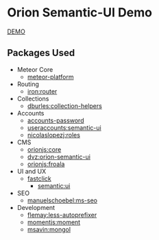 # Orion Semantic-UI Demo

[DEMO](http://orion-semantic-ui.meteor.com)

## Packages Used

* Meteor Core
  * [meteor-platform](https://github.com/meteor/meteor/tree/devel/packages/meteor-platform)
* Routing
  * [iron:router](https://github.com/EventedMind/iron-router)
* Collections
  * [dburles:collection-helpers](https://github.com/dburles/meteor-collection-helpers/)
* Accounts
  * [accounts-password](https://github.com/meteor/meteor/tree/devel/packages/accounts-password)
  * [useraccounts:semantic-ui](https://github.com/meteor-useraccounts/semantic-ui)
  * [nicolaslopezj:roles](https://github.com/nicolaslopezj/roles)
* CMS
  * [orionjs:core](https://github.com/orionjs/orion)
  * [dvz:orion-semantic-ui](https://github.com/amazingBastard/orion-semantic-ui)
  * [orionjs:froala](https://github.com/orionjs/orion/tree/master/packages/summernote)
* UI and UX
  * [fastclick](https://github.com/meteor/meteor/tree/devel/packages/fastclick)
	* [semantic:ui](https://github.com/Semantic-Org/Semantic-UI-Meteor)
* SEO
  * [manuelschoebel:ms-seo](https://github.com/DerMambo/ms-seo)
* Development
  * [flemay:less-autoprefixer](https://github.com/flemay/less-autoprefixer/)
  * [momentjs:moment](https://github.com/moment/moment/)
  * [msavin:mongol](https://github.com/msavin/Mongol)
